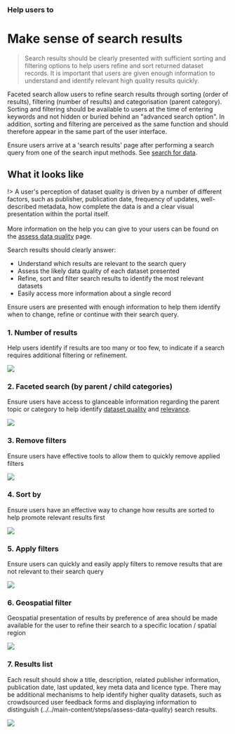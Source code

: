 ### Help users to
# Make sense of search results

> Search results should be clearly presented with sufficient sorting and filtering options to help users refine and sort returned dataset records. It is important that users are given enough information to understand and identify relevant high quality results quickly.

Faceted search allow users to refine search results through sorting (order of results), filtering (number of results) and categorisation (parent category). Sorting and filtering should be available to users at the time of entering keywords and not hidden or buried behind an "advanced search option". In addition, sorting and filtering are perceived as the same function and should therefore appear in the same part of the user interface.

Ensure users arrive at a 'search results' page after performing a search query from one of the search input methods. See [search for 
data](main-content/steps/search-for-data).

## What it looks like

!> A user's perception of dataset quality is driven by a number of different factors, such as publisher, publication date, frequency of updates, well-described metadata, how complete the data is and a clear visual presentation within the portal itself.<br>
<br>
More information on the help you can give to your users can be found on the [assess data quality](main-content/steps/assess-data-quality) page.

Search results should clearly answer:

+ Understand which results are relevant to the search query
+ Assess the likely data quality of each dataset presented
+ Refine, sort and filter search results to identify the most relevant datasets
+ Easily access more information about a single record

Ensure users are presented with enough information to help them identify when to change, refine or continue with their search query.

### 1. Number of results

Help users identify if results are too many or too few, to indicate if a search requires additional filtering or refinement.

<div class="image-container">
<a href="/dd3-wireframes/_media/stage-3-results/2-number_of_results.png" target="_blank"><img src="/dd3-wireframes/_media/stage-3-results/2-number_of_results.png" style="max-width: 452px;"/></a>
</div>

### 2. Faceted search (by parent / child categories)

Ensure users have access to glanceable information regarding the parent topic or category to help identify [dataset quality](main-content/pages/assess-dataset-relevance) and [relevance](main-content/pages/assess-dataset-relevance).

<div class="image-container">

<a href="/dd3-wireframes/_media/stage-3-results/3-faceted_search.png" target="_blank"><img src="/dd3-wireframes/_media/stage-3-results/3-faceted_search.png" data-no-zoom/></a>

</div>

### 3. Remove filters
Ensure users have effective tools to allow them to quickly remove applied filters

<div class="image-container">
<a href="/dd3-wireframes/_media/stage-3-results/4-clear_filters.png" target="_blank"><img src="/dd3-wireframes/_media/stage-3-results/4-clear_filters.png" style="max-width: 300px;"/></a>
</div>

### 4. Sort by
Ensure users have an effective way to change how results are sorted to help promote relevant results first

<div class="image-container">
<a href="/dd3-wireframes/_media/stage-3-results/5-sort_by.png" target="_blank"><img src="/dd3-wireframes/_media/stage-3-results/5-sort_by.png" style="max-width: 232px;" data-no-zoom/></a>
</div>

### 5. Apply filters

Ensure users can quickly and easily apply filters to remove results that are not relevant to their search query

<div class="image-container">
<a href="/dd3-wireframes/_media/stage-3-results/6-apply_filters.png" target="_blank"><img src="/dd3-wireframes/_media/stage-3-results/6-apply_filters.png" style="max-width: 304px;"/></a>
</div>

### 6. Geospatial filter

Geospatial presentation of results by preference of area should be made available for the user to refine their search to a specific location / spatial region

<div class="image-container">
<a href="/dd3-wireframes/_media/stage-3-results/7b-presentation_of_results.png" target="_blank"><img src="/dd3-wireframes/_media/stage-3-results/7b-presentation_of_results.png" style="max-width: 299px;"/></a>
</div>

### 7. Results list
Each result should show a title, description, related publisher information, publication date, last updated, key meta data and licence type. There may be additional mechanisms to help identify higher quality datasets, such as crowdsourced user feedback forms and displaying information to distinguish (../../main-content/steps/assess-data-quality) search results.

<div class="image-container">
<a href="/dd3-wireframes/_media/stage-3-results/7a-presentation_of_results.png" target="_blank"><img src="/dd3-wireframes/_media/stage-3-results/7a-presentation_of_results.png" data-no-zoom/></a>
</div>

<!-- ### 8. Pagination - TO ADD -->
